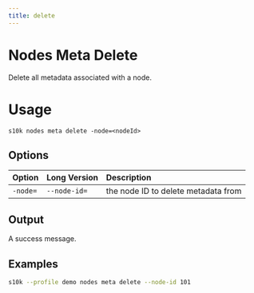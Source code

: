 ```yaml
---
title: delete
---
```

# Nodes Meta Delete

Delete all metadata associated with a node.

# Usage

```
s10k nodes meta delete -node=<nodeId>
```

## Options

<div markdown="1" class="options-explicit-col-widths">

| Option | Long Version | Description |
|:-------|:-------------|:------------|
| `-node=` | `--node-id=` | the node ID to delete metadata from |

</div>

## Output

A success message.

## Examples

```sh title="Delete metadata"
s10k --profile demo nodes meta delete --node-id 101
```
